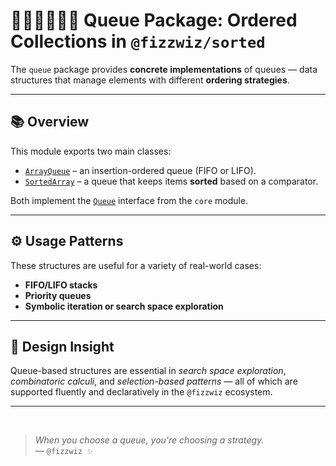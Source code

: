 # 🧑‍🤝‍🧑👫👭👬 Queue Package: Ordered Collections in `@fizzwiz/sorted`

The `queue` package provides **concrete implementations** of queues — data structures that manage elements with different **ordering strategies**.

---

## 📚 Overview

This module exports two main classes:

- [`ArrayQueue`](https://sorted-js.blogspot.com/p/arrayqueue-class.html) – an insertion-ordered queue (FIFO or LIFO).
- [`SortedArray`](https://sorted-js.blogspot.com/p/sortedarray-class.html) – a queue that keeps items **sorted** based on a comparator.

Both implement the [`Queue`](https://sorted-js.blogspot.com/p/queue-interface.html) interface from the `core` module.

---

## ⚙️ Usage Patterns

These structures are useful for a variety of real-world cases:

- **FIFO/LIFO stacks**
- **Priority queues**
- **Symbolic iteration or search space exploration**

---

## 🧠 Design Insight

Queue-based structures are essential in *search space exploration*, *combinatoric calculi*, and *selection-based patterns* — all of which are supported fluently and declaratively in the `@fizzwiz` ecosystem.

---

<br>

> *When you choose a queue, you're choosing a strategy.*  
> — `@fizzwiz ✨`



